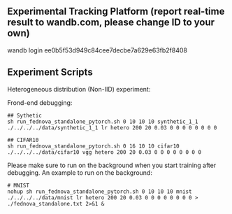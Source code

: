 ## Experimental Tracking Platform (report real-time result to wandb.com, please change ID to your own)
wandb login ee0b5f53d949c84cee7decbe7a629e63fb2f8408


## Experiment Scripts
Heterogeneous distribution (Non-IID) experiment:

Frond-end debugging:
``` 
## Sythetic
sh run_fednova_standalone_pytorch.sh 0 10 10 10 synthetic_1_1 ./../../../data/synthetic_1_1 lr hetero 200 20 0.03 0 0 0 0 0 0 0 0

## CIFAR10
sh run_fednova_standalone_pytorch.sh 0 16 10 10 cifar10 ./../../../data/cifar10 vgg hetero 200 20 0.03 0 0 0 0 0 0 0 0

```

Please make sure to run on the background when you start training after debugging. An example to run on the background:
``` 
# MNIST
nohup sh run_fednova_standalone_pytorch.sh 0 10 10 10 mnist ./../../../data/mnist lr hetero 200 20 0.03 0 0 0 0 0 0 0 0 > ./fednova_standalone.txt 2>&1 &
```
